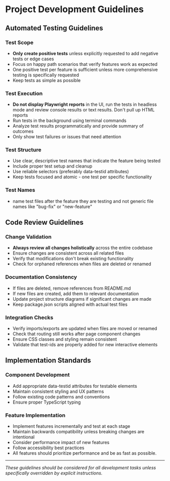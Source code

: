 # Project Development Guidelines

## Automated Testing Guidelines

### Test Scope
- **Only create positive tests** unless explicitly requested to add negative tests or edge cases
- Focus on happy path scenarios that verify features work as expected
- One positive test per feature is sufficient unless more comprehensive testing is specifically requested
- Keep tests as simple as possible

### Test Execution
- **Do not display Playwright reports** in the UI, run the tests in headless mode and review console results or text results. Don't pull up HTML reports
- Run tests in the background using terminal commands
- Analyze test results programmatically and provide summary of outcomes
- Only show test failures or issues that need attention

### Test Structure
- Use clear, descriptive test names that indicate the feature being tested
- Include proper test setup and cleanup
- Use reliable selectors (preferably data-testid attributes)
- Keep tests focused and atomic - one test per specific functionality

### Test Names
- name test files after the feature they are testing and not generic file names like "bug-fix" or "new-feature"

## Code Review Guidelines

### Change Validation
- **Always review all changes holistically** across the entire codebase
- Ensure changes are consistent across all related files
- Verify that modifications don't break existing functionality
- Check for orphaned references when files are deleted or renamed

### Documentation Consistency
- If files are deleted, remove references from README.md
- If new files are created, add them to relevant documentation
- Update project structure diagrams if significant changes are made
- Keep package.json scripts aligned with actual test files

### Integration Checks
- Verify imports/exports are updated when files are moved or renamed
- Check that routing still works after page component changes
- Ensure CSS classes and styling remain consistent
- Validate that test-ids are properly added for new interactive elements

## Implementation Standards

### Component Development
- Add appropriate data-testid attributes for testable elements
- Maintain consistent styling and UX patterns
- Follow existing code patterns and conventions
- Ensure proper TypeScript typing

### Feature Implementation
- Implement features incrementally and test at each stage
- Maintain backwards compatibility unless breaking changes are intentional
- Consider performance impact of new features
- Follow accessibility best practices
- All features should prioritize performance and be as fast as possible.

---

*These guidelines should be considered for all development tasks unless specifically overridden by explicit instructions.* 
